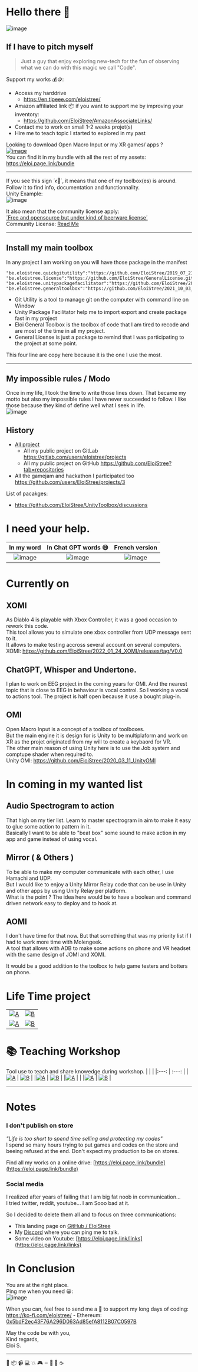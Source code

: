 #  Hello there 👋

![image](https://user-images.githubusercontent.com/20149493/120363687-b80fd000-c30c-11eb-8b1f-848e74e308ec.png)

## If I have to pitch myself

> Just a guy that enjoy exploring new-tech for the fun of observing what we can do with this magic we call "Code".


Support my works 💰🪙:   
- Access my harddrive
  - https://en.tipeee.com/eloistree/   
- Amazon affiliated link 📦 if you want to support me by improving your inventory:  
  - [https://github.com/EloiStree/AmazonAssociateLinks/
](https://github.com/EloiStree/AmazonAssociateLinks/blob/main/BoughtHistory.md)
- Contact me to work on small 1-2 weeks projet(s)
- Hire me to teach topic I started to explored in my past



Looking to download Open Macro Input or my XR games/ apps ?    
[![image](https://github.com/EloiStree/EloiStree/assets/20149493/8d527120-a70c-4ade-a010-f3a8e49804d9)](https://eloi.page.link/bundle)  
You can find it in my bundle with all the rest of my assets:   
https://eloi.page.link/bundle   


-------------

If you see this sign ´ꬲ🧰´, it means that one of my toolbox(es) is around.    
Follow it to find info, documentation and functionnality.  
Unity Example:      
![image](https://user-images.githubusercontent.com/20149493/195954109-c2282114-ef6f-4084-a8a1-777e1fae11ed.png)         
  
It also mean that the community license apply:     
[´Free and opensource but under kind of beerware license´](LICENSE.md)  
Community License: [Read Me](LICENSE.md)  
  

------------------------


## Install my main toolbox

In any project I am working on you will have those package in the manifest   
```
"be.eloistree.quickgitutility":"https://github.com/EloiStree/2019_07_21_QuickGitUtility.git",
"be.eloistree.license":"https://github.com/EloiStree/GeneralLicense.git",
"be.eloistree.unitypackagefacilitator":"https://github.com/EloiStree/2019_07_21_UnityPackageFacilitator.git",
"be.eloistree.generaltoolbox":"https://github.com/EloiStree/2021_10_03_EloiGeneralToolbox.git",

```
- Git Utility is a tool to manage git on the computer with command line on Window
- Unity Package Facilitator help me to import export and create package fast in my project
- Eloi General Toolbox is the toolbox of code that I am tired to recode and are most of the time in all my project.
- General License is just a package to remind that I was participating to the project at some point.

This four line are copy here because it is the one I use the most.  


---------------------------
## My impossible rules / Modo

Once in my life, I took the time to write those lines down. That became my motto but also my impossible rules I have never succeeded to follow.
I like those because they kind of define well what I seek in life.    
![image](https://github.com/EloiStree/EloiStree/assets/20149493/37940658-7786-4eb2-b8bb-636f33880c66)


## History
- [All project](https://docs.google.com/spreadsheets/d/1dplNEu-eivfIi6hjyfjjHxato-qBbwVPIGtZ37-q5MY/edit?usp=sharing) 
  - All my public project on GitLab  https://gitlab.com/users/eloistree/projects
  - All my public project on GitHub  https://github.com/EloiStree?tab=repositories
- All the gamejam and hackathon I participated too  https://github.com/users/EloiStree/projects/3

List of pacakges:
- https://github.com/EloiStree/UnityToolbox/discussions



# I need your help.


| In my word | In Chat GPT words 😅   | French version
|:---: | :---: |:---: |
|![image](https://github.com/EloiStree/EloiStree/assets/20149493/72e79269-c75f-4151-8eea-3abb1273eb5e) | ![image](https://github.com/EloiStree/EloiStree/assets/20149493/4d70d646-2e9e-4dcc-aade-ac51b4e2a498)| ![image](https://github.com/EloiStree/EloiStree/assets/20149493/174ca097-9c3a-4e58-bb6d-96603b2fb3b1)




# Currently on

## XOMI
As Diablo 4 is playable with Xbox Controller, it was a good occasion to rework this code.  
This tool allows you to simulate one xbox controller from UDP message sent to it.  
It allows to make testing accross several account on several computers.  
XOMI: https://github.com/EloiStree/2022_01_24_XOMI/releases/tag/V0.0

## ChatGPT, Whisper and Undertone.

I plan to work on EEG project in the coming years for OMI.
And the nearest topic that is close to EEG in behaviour is vocal control.
So I working a vocal to actions tool. The project is half open because it use a bought plug-in.

## OMI

Open Macro Input is a concept of a toolbox of toolboxes.    
But the main engine it is design for is Unity to be multiplaform and work on XR as the projet originated from my will to create a keybaord for VR.    
The other main reason of using Unity here is to use the Job system and comptupe shader when required to.   
Unity OMI: https://github.com/EloiStree/2020_03_11_UnityOMI  


# In coming in my wanted list

## Audio Spectrogram to action

That high on my tier list. Learn to master spectrogram in aim to make it easy to glue some action to pattern in it.  
Basically I want to be able to "beat box" some sound to make action in my app and game instead of using vocal.  

## Mirror ( & Others ) 

To be able to make my computer communicate with each other, I use Hamachi and UDP.   
But I would like to enjoy a Unity Mirror Relay code that can be use in Unity and other apps by using Unity Relay per platform.  
What is the point ? The idea here would be to have a boolean and command driven network easy to deploy and to hook at.  
 
## AOMI

I don't have time for that now. But that something that was my priority list if I had to work more time with Molengeek.    
A tool that allows with ADB to make some actions on phone and VR headset with the same design of JOMI and XOMI.   
 
It would be a good addition to the toolbox to help game testers and botters on phone.    








# Life Time project
|  |   |
|:---: | :---: |
|[![A](https://github-readme-stats.vercel.app/api/pin/?username=eloistree&repo=2020_04_10_JavaOpenMacroInputRuntime)](https://github.com/EloiStree/2020_04_10_JavaOpenMacroInputRuntime) | [![B](https://github-readme-stats.vercel.app/api/pin/?username=eloistree&repo=2020_04_10_JavaOpenMacroInput)](https://github.com/EloiStree/2020_04_10_JavaOpenMacroInput) |
|[![A](https://github-readme-stats.vercel.app/api/pin/?username=eloistree&repo=OpenMacroInput)](https://github.com/EloiStree/OpenMacroInput) | [![B](https://github-readme-stats.vercel.app/api/pin/?username=eloistree&repo=OpenMacroInputCommunityMapping)](https://github.com/EloiStree/OpenMacroInputCommunityMapping) |


# 📚 Teaching Workshop
Tool use to teach and share knowedge during workshop.
| |  |
|:---: | :---: |
|[![A](https://github-readme-stats.vercel.app/api/pin/?username=eloistree&repo=HelloUnity)](https://github.com/EloiStree/HelloUnity) | [![B](https://github-readme-stats.vercel.app/api/pin/?username=eloistree&repo=HelloRemoteFirework)](https://github.com/EloiStree/HelloRemoteFirework) |
|[![A](https://github-readme-stats.vercel.app/api/pin/?username=eloistree&repo=HelloVirtualReality)](https://github.com/EloiStree/HelloVirtualReality) | [![B](https://github-readme-stats.vercel.app/api/pin/?username=eloistree&repo=CodeAndQuestsEveryDay)](https://github.com/EloiStree/CodeAndQuestsEveryDay) |
|[![A](https://github-readme-stats.vercel.app/api/pin/?username=eloistree&repo=HelloUnityPackage)](https://github.com/EloiStree/HelloUnityPackage) | |
|[![A](https://github-readme-stats.vercel.app/api/pin/?username=eloistree&repo=HelloHololens)](https://github.com/EloiStree/HelloHololens) | [![B](https://github-readme-stats.vercel.app/api/pin/?username=eloistree&repo=HelloUnityForArtists)](https://github.com/EloiStree/HelloUnityForArtists) |


-----------------------

# Notes 

### I don't publish on store

*"Life is too short to spend time selling and protecting my codes"*  
I spend so many hours trying to put games and codes on the store and beeing refused at the end.
Don't expect my production to be on stores.

Find all my works on a online drive:
[https://eloi.page.link/bundle](https://eloi.page.link/bundle)

### Social media

I realized after years of failing that I am big fat noob in communication...   
I tried twitter, reddit, youtube... I am Sooo bad at it.  

So I decided to delete them all and to focus on three communications:  
- This landing page on [GitHub / EloiStree](https://github.com/EloiStree/) 
- My [Discord](https://eloistree.page.link/discord) where you can ping me to talk.
- Some video on Youtube: [https://eloi.page.link/links](https://eloi.page.link/links)


# In Conclusion

You are at the right place.  
Ping me when you need 😀:      
![image](https://user-images.githubusercontent.com/20149493/120360275-dc69ad80-c308-11eb-8a17-d7be81d87f44.png)

When you can, feel free to send me a 🍻 to support my long days of coding:    
https://ko-fi.com/eloistree/ - Ethereum: [0x5bdF2ec43F76A296D063Ad85efA8112B07C0597B](https://etherscan.io/address/0x5bdF2ec43F76A296D063Ad85efA8112B07C0597B)

May the code be with you,   
Kind regards,  
Eloi S.  

--------------------------------
🧰 📦 📹 💻 💥 🎮 𑁒 🔨 🍻 ☕ 
